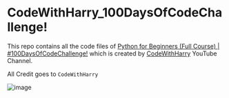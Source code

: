 # CodeWithHarry_100DaysOfCodeChallenge!


This repo contains all the code files of [Python for Beginners (Full Course) | #100DaysOfCodeChallenge!](https://www.youtube.com/playlist?list=PLu0W_9lII9agwh1XjRt242xIpHhPT2llg) which is created by [CodeWithHarry](https://www.youtube.com/@CodeWithHarry "CodeWithHarry") YouTube Channel.


All Credit goes to `CodeWithHarry`


![image](https://user-images.githubusercontent.com/88075256/207618382-a3e8a351-16ab-4b29-826b-830de8dd8fa6.png)
